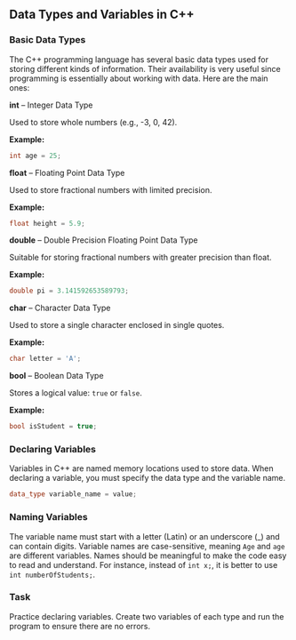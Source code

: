 ﻿## Data Types and Variables in C++
### Basic Data Types

The C++ programming language has several basic data types used for storing different kinds of information. Their availability is very useful since programming is essentially about working with data. Here are the main ones:

**int** – Integer Data Type

Used to store whole numbers (e.g., -3, 0, 42).

**Example:**
```cpp
int age = 25;
```

**float** – Floating Point Data Type

Used to store fractional numbers with limited precision.

**Example:**
```cpp
float height = 5.9;
```

**double** – Double Precision Floating Point Data Type

Suitable for storing fractional numbers with greater precision than float.

**Example:**
```cpp
double pi = 3.141592653589793;
```

**char** – Character Data Type

Used to store a single character enclosed in single quotes.

**Example:**
```cpp
char letter = 'A';
```

**bool** – Boolean Data Type

Stores a logical value: `true` or `false`.

**Example:**
```cpp
bool isStudent = true;
```

### Declaring Variables
Variables in C++ are named memory locations used to store data. When declaring a variable, you must specify the data type and the variable name.

```cpp
data_type variable_name = value;
```

### Naming Variables
The variable name must start with a letter (Latin) or an underscore (_) and can contain digits.
Variable names are case-sensitive, meaning `Age` and `age` are different variables.
Names should be meaningful to make the code easy to read and understand. For instance, instead of `int x;`, it is better to use `int numberOfStudents;`.

### Task
Practice declaring variables. Create two variables of each type and run the program to ensure there are no errors.